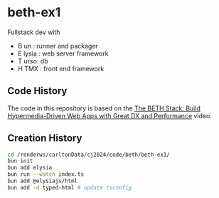 # beth-ex1

Fullstack dev with

- B un : runner and packager
- E lysia : web server framework
- T urso: db
- H TMX : front end framework

## Code History

The code in this repository is based on the
[The BETH Stack: Build Hypermedia-Driven Web Apps with Great DX and Performance](https://youtu.be/cpzowDDJj24?si=SE5Qvf3WLgcbW5IH)
video.

## Creation History

```bash
cd /renderws/carltonData/cj2024/code/beth/beth-ex1/
bun init
bun add elysia
bun run --watch index.ts
bun add @elysiajs/html
bun add -d typed-html # update tsconfig
```
